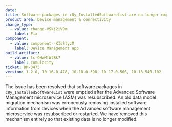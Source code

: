 ```yaml
---
date:
title: Software packages in c8y_InstalledSoftwareList are no longer emptied after resubscription of the Advanced Software Management microservice  
product_area: Device management & connectivity
change_type:
  - value: change-VSkj2iV9m
    label: Fix
component:
  - value: component--KIsStyzM
    label: Device Management app
build_artifact:
  - value: tc-QHwMfWtBk7
    label: cumulocity
ticket: DM-3475
version: 1.2.0, 10.16.0.478, 10.18.0.398, 10.17.0.506, 10.18.540.102
---
```

The issue has been resolved that software packages in `c8y_InstalledSoftwareList` were emptied after the Advanced Software Management microservice (ASM) was resubscribed. 
An old data model migration mechanism was erroneously removing installed software information from devices when the Advanced software management microservice was resubscribed or restarted. We have removed this mechanism entirely so that existing data is no longer modified. 